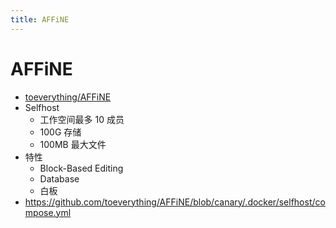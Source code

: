 ```yaml
---
title: AFFiNE
---
```


# AFFiNE

- [toeverything/AFFiNE](https://github.com/toeverything/AFFiNE)
- Selfhost
  - 工作空间最多 10 成员
  - 100G 存储
  - 100MB 最大文件
- 特性
  - Block-Based Editing
  - Database
  - 白板
- https://github.com/toeverything/AFFiNE/blob/canary/.docker/selfhost/compose.yml
